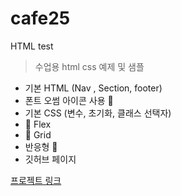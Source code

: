 # cafe25
HTML test


>수업용 html css 예제 및 샘플

+ 기본 HTML (Nav , Section, footer) 
+ 폰트 오썸 아이콘 사용 💖
+ 기본 CSS (변수, 초기화, 클래스 선택자)
+ 💨 Flex  
+ 💨 Grid
+ 반응형 🚀
+ 깃허브 페이지 

[프로젝트 링크](https://shkim9612.github.io/cafe25/)
